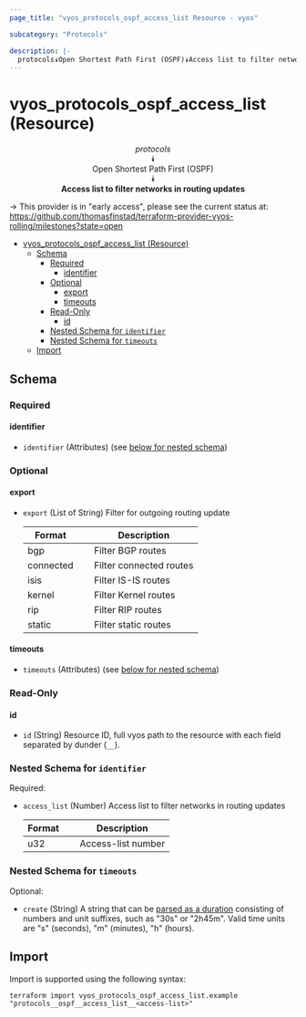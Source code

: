 ```yaml
---
page_title: "vyos_protocols_ospf_access_list Resource - vyos"

subcategory: "Protocols"

description: |-
  protocols⯯Open Shortest Path First (OSPF)⯯Access list to filter networks in routing updates
---
```


# vyos_protocols_ospf_access_list (Resource)
<center>


*protocols*  
⯯  
Open Shortest Path First (OSPF)  
⯯  
**Access list to filter networks in routing updates**


</center>

-> This provider is in "early access", please see the current status at: https://github.com/thomasfinstad/terraform-provider-vyos-rolling/milestones?state=open

<!--TOC-->

- [vyos_protocols_ospf_access_list (Resource)](#vyos_protocols_ospf_access_list-resource)
  - [Schema](#schema)
    - [Required](#required)
      - [identifier](#identifier)
    - [Optional](#optional)
      - [export](#export)
      - [timeouts](#timeouts)
    - [Read-Only](#read-only)
      - [id](#id)
    - [Nested Schema for `identifier`](#nested-schema-for-identifier)
    - [Nested Schema for `timeouts`](#nested-schema-for-timeouts)
  - [Import](#import)

<!--TOC-->

<!-- schema generated by tfplugindocs -->
## Schema

### Required

#### identifier
- `identifier` (Attributes) (see [below for nested schema](#nestedatt--identifier))

### Optional

#### export
- `export` (List of String) Filter for outgoing routing update

    |  Format     &emsp;|  Description              |
    |-------------|---------------------------|
    |  bgp        &emsp;|  Filter BGP routes        |
    |  connected  &emsp;|  Filter connected routes  |
    |  isis       &emsp;|  Filter IS-IS routes      |
    |  kernel     &emsp;|  Filter Kernel routes     |
    |  rip        &emsp;|  Filter RIP routes        |
    |  static     &emsp;|  Filter static routes     |
#### timeouts
- `timeouts` (Attributes) (see [below for nested schema](#nestedatt--timeouts))

### Read-Only

#### id
- `id` (String) Resource ID, full vyos path to the resource with each field separated by dunder (`__`).

<a id="nestedatt--identifier"></a>
### Nested Schema for `identifier`

Required:

- `access_list` (Number) Access list to filter networks in routing updates

    |  Format  &emsp;|  Description         |
    |----------|----------------------|
    |  u32     &emsp;|  Access-list number  |


<a id="nestedatt--timeouts"></a>
### Nested Schema for `timeouts`

Optional:

- `create` (String) A string that can be [parsed as a duration](https://pkg.go.dev/time#ParseDuration) consisting of numbers and unit suffixes, such as &#34;30s&#34; or &#34;2h45m&#34;. Valid time units are &#34;s&#34; (seconds), &#34;m&#34; (minutes), &#34;h&#34; (hours).

## Import

Import is supported using the following syntax:

```shell
terraform import vyos_protocols_ospf_access_list.example "protocols__ospf__access_list__<access-list>"
```
